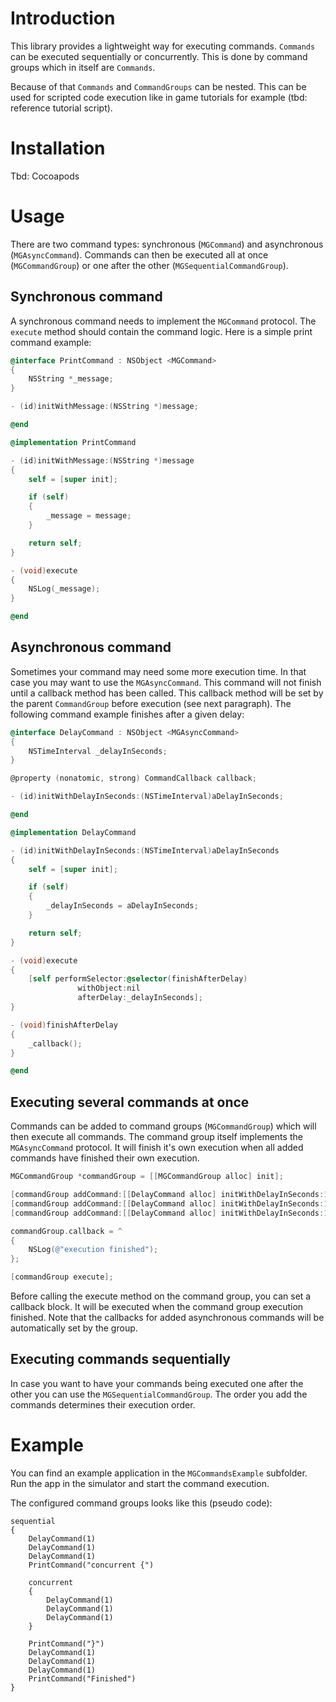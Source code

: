 Introduction
===

This library provides a lightweight way for executing commands. `Commands` can be executed sequentially or concurrently. This is done by command groups which in itself are `Commands`. 

Because of that `Commands` and `CommandGroups` can be nested. This can be used for scripted code execution like in game tutorials for example (tbd: reference tutorial script).

Installation
===

Tbd: Cocoapods

Usage
===

There are two command types: synchronous (`MGCommand`) and asynchronous (`MGAsyncCommand`). Commands can then be executed all at once (`MGCommandGroup`) or one after the other (`MGSequentialCommandGroup`).

Synchronous command
---

A synchronous command needs to implement the `MGCommand` protocol. The `execute` method should contain the command logic. Here is a simple print command example:

```objective-c
@interface PrintCommand : NSObject <MGCommand>
{
	NSString *_message;
}

- (id)initWithMessage:(NSString *)message;

@end

@implementation PrintCommand

- (id)initWithMessage:(NSString *)message
{
	self = [super init];

	if (self)
	{
		_message = message;
	}

	return self;
}

- (void)execute
{
	NSLog(_message);
}

@end
```

Asynchronous command
---

Sometimes your command may need some more execution time. In that case you may want to use the `MGAsyncCommand`. This command will not finish until a callback method has been called. This callback method will be set by the parent `CommandGroup` before execution (see next paragraph). The following command example finishes after a given delay:

```objective-c
@interface DelayCommand : NSObject <MGAsyncCommand>
{
	NSTimeInterval _delayInSeconds;
}

@property (nonatomic, strong) CommandCallback callback;

- (id)initWithDelayInSeconds:(NSTimeInterval)aDelayInSeconds;

@end

@implementation DelayCommand

- (id)initWithDelayInSeconds:(NSTimeInterval)aDelayInSeconds
{
	self = [super init];

	if (self)
	{
		_delayInSeconds = aDelayInSeconds;
	}

	return self;
}

- (void)execute
{
	[self performSelector:@selector(finishAfterDelay)
			   withObject:nil
			   afterDelay:_delayInSeconds];
}

- (void)finishAfterDelay
{
	_callback();
}

@end
```

Executing several commands at once
---

Commands can be added to command groups (`MGCommandGroup`) which will then execute all commands. The command group itself implements the `MGAsyncCommand` protocol. It will finish it's own execution when all added commands have finished their own execution.

```objective-c
MGCommandGroup *commandGroup = [[MGCommandGroup alloc] init];

[commandGroup addCommand:[[DelayCommand alloc] initWithDelayInSeconds:1]];
[commandGroup addCommand:[[DelayCommand alloc] initWithDelayInSeconds:1]];
[commandGroup addCommand:[[DelayCommand alloc] initWithDelayInSeconds:1]];

commandGroup.callback = ^
{
	NSLog(@"execution finished");
};

[commandGroup execute];
```

Before calling the execute method on the command group, you can set a callback block. It will be executed when the command group execution finished. Note that the callbacks for added asynchronous commands will be automatically set by the group.

Executing commands sequentially
---

In case you want to have your commands being executed one after the other you can use the `MGSequentialCommandGroup`. The order you add the commands determines their execution order.

Example
===

You can find an example application in the `MGCommandsExample` subfolder. Run the app in the simulator and start the command execution. 

The configured command groups looks like this (pseudo code):

	sequential
	{
		DelayCommand(1)
		DelayCommand(1)
		DelayCommand(1)
		PrintCommand("concurrent {")
		
		concurrent
		{
			DelayCommand(1)
			DelayCommand(1)
			DelayCommand(1)
		}
		
		PrintCommand("}")
		DelayCommand(1)
		DelayCommand(1)
		DelayCommand(1)
		PrintCommand("Finished")
	}